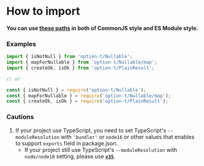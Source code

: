 # How to import

**You can use [these paths](./public_api_list.md) in both of CommonJS style and ES Module style.**

### Examples

```js
import { isNotNull } from 'option-t/Nullable';
import { mapForNullable } from 'option-t/Nullable/map';
import { createOk, isOk } from 'option-t/PlainResult';

// or

const { isNotNull } = require('option-t/Nullable');
const { mapForNullable } = require('option-t/Nullable/map');
const { createOk, isOk } = require('option-t/PlainResult');
```

### Cautions

1. If your project use TypeScript, you need to set TypeScript's `--moduleResolution` with `'bundler'` or `node16`
   or other values that enables to support `exports` field in package.json.
    - If your project still use TypeScript's `--moduleResolution` with `node/node10` setting,
      please use [**`v35`**](https://github.com/option-t/option-t/tree/v35.0.0).
